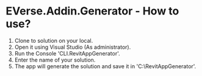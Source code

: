 # EVerse.Addin.Generator - How to use?
1) Clone to solution on your local.
2) Open it using Visual Studio (As administrator).
3) Run the Console 'CLI.RevitAppGenerator'.
4) Enter the name of your solution.
5) The app will generate the solution and save it in 'C:\RevitAppGenerator\'.

